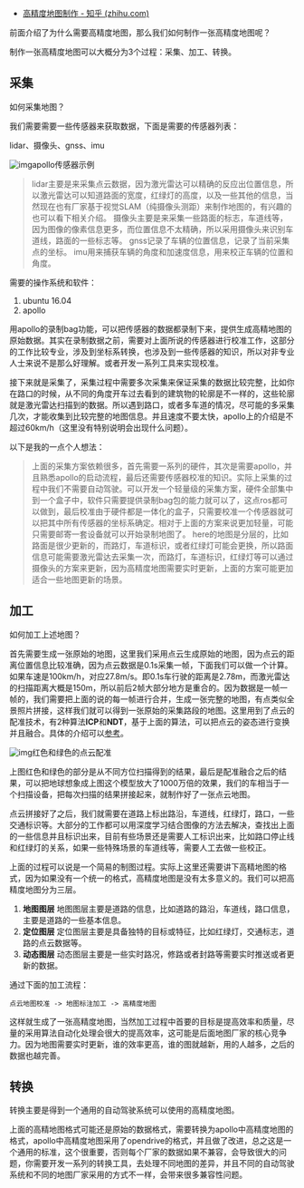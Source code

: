 - [高精度地图制作 - 知乎 (zhihu.com)](https://zhuanlan.zhihu.com/p/57958859)

前面介绍了为什么需要高精度地图，那么我们如何制作一张高精度地图呢？

制作一张高精度地图可以大概分为3个过程：采集、加工、转换。

## **采集**

如何采集地图？

我们需要需要一些传感器来获取数据，下面是需要的传感器列表：

lidar、摄像头、gnss、imu

![img](https://pic1.zhimg.com/80/v2-5d28e55962d1938475aaf111ab3a627c_720w.jpg)apollo传感器示例

> lidar主要是来采集点云数据，因为激光雷达可以精确的反应出位置信息，所以激光雷达可以知道路面的宽度，红绿灯的高度，以及一些其他的信息，当然现在也有厂家基于视觉SLAM（纯摄像头测距）来制作地图的，有兴趣的也可以看下相关介绍。
> 摄像头主要是来采集一些路面的标志，车道线等，因为图像的像素信息更多，而位置信息不太精确，所以采用摄像头来识别车道线，路面的一些标志等。
> gnss记录了车辆的位置信息，记录了当前采集点的坐标。
> imu用来捕获车辆的角度和加速度信息，用来校正车辆的位置和角度。

需要的操作系统和软件：

1. ubuntu 16.04
2. apollo

用apollo的录制bag功能，可以把传感器的数据都录制下来，提供生成高精地图的原始数据。其实在录制数据之前，需要对上面所说的传感器进行校准工作，这部分的工作比较专业，涉及到坐标系转换，也涉及到一些传感器的知识，所以对非专业人士来说不是那么好理解。或者开发一系列工具来实现校准。

接下来就是采集了，采集过程中需要多次采集来保证采集的数据比较完整，比如你在路口的时候，从不同的角度开车过去看到的建筑物的轮廓是不一样的，这些轮廓就是激光雷达扫描到的数据。所以遇到路口，或者多车道的情况，尽可能的多采集几次，才能收集到比较完整的地图信息。并且速度不要太快，apollo上的介绍是不超过60km/h（这里没有特别说明会出现什么问题）。

以下是我的一点个人想法：

> 上面的采集方案依赖很多，首先需要一系列的硬件，其次是需要apollo，并且熟悉apollo的启动流程，最后还需要传感器校准的知识。实际上采集的过程中我们不需要自动驾驶。可以开发一个轻量级的采集方案，硬件全部集中到一个盒子中，软件只需要提供录制bag包的能力就可以了，这点ros都可以做到，最后校准由于硬件都是一体化的盒子，只需要校准一个传感器就可以把其中所有传感器的坐标系确定。相对于上面的方案来说更加轻量，可能只需要邮寄一套设备就可以开始录制地图了。
> here的地图是分层的，比如路面是很少更新的，而路灯，车道标识，或者红绿灯可能会更换，所以路面信息可能需要激光雷达去采集一次，而路灯，车道标识，红绿灯等可以通过摄像头的方案来更新，因为高精度地图需要实时更新，上面的方案可能更加适合一些地图更新的场景。

## **加工**

如何加工上述地图？

首先需要生成一张原始的地图，这里我们采用点云生成原始的地图，因为点云的距离位置信息比较准确，因为点云数据是0.1s采集一帧，下面我们可以做一个计算。如果车速是100km/h，对应27.8m/s。即0.1s车行驶的距离是2.78m，而激光雷达的扫描距离大概是150m，所以前后2帧大部分地方是重合的。因为数据是一帧一帧的，我们需要把上面的说的每一帧进行合并，生成一张完整的地图，有点类似全景照片拼接，这样我们就可以得到一张原始的采集路段的地图。这里用到了点云的配准技术，有2种算法**ICP**和**NDT**，基于上面的算法，可以把点云的姿态进行变换并且融合。具体的介绍可以[参考](https://link.zhihu.com/?target=https%3A//blog.csdn.net/xs1997/article/details/76795041)。

![img](https://pic2.zhimg.com/80/v2-4885a7aa14c5cd0a53c3f720b9008b95_720w.jpg)红色和绿色的点云配准

上图红色和绿色的部分是从不同方位扫描得到的结果，最后是配准融合之后的结果，可以把地球想象成上图这个模型放大了1000万倍的效果，我们的车相当于一个扫描设备，把每次扫描的结果拼接起来，就制作好了一张点云地图。

点云拼接好了之后，我们就需要在道路上标出路沿，车道线，红绿灯，路口，一些交通标识等。大部分的工作都可以用深度学习结合图像的方法去解决，查找出上面的一些信息并且标识出来，目前有些场景还是需要人工标识出来，比如路口停止线和红绿灯的关系，如果一些特殊场景的车道线等，需要人工去做一些校正。

上面的过程可以说是一个简易的制图过程。实际上这里还需要讲下高精地图的格式，因为如果没有一个统一的格式，高精度地图是没有太多意义的。我们可以把高精度地图分为三层。

1. **地图图层** 地图图层主要是道路的信息，比如道路的路沿，车道线，路口信息，主要是道路的一些基本信息。
2. **定位图层** 定位图层主要是具备独特的目标或特征，比如红绿灯，交通标志，道路的点云数据等。
3. **动态图层** 动态图层主要是一些实时路况，修路或者封路等需要实时推送或者更新的数据。

通过下面的加工流程：

```text
点云地图校准 -> 地图标注加工 -> 高精度地图
```

这样就生成了一张高精度地图，当然加工过程中首要的目标是提高效率和质量，尽量的采用算法自动化处理会很大的提高效率，这可能是后面地图厂家的核心竞争力。因为地图需要实时更新，谁的效率更高，谁的图就越新，用的人越多，之后的数据也越完善。

## **转换**

转换主要是得到一个通用的自动驾驶系统可以使用的高精度地图。

上面的高精地图格式可能还是原始的数据格式，需要转换为apollo中高精度地图的格式，apollo中高精度地图采用了opendrive的格式，并且做了改进，总之这是一个通用的标准，这个很重要，否则每个厂家的数据如果不兼容，会导致很大的问题，你需要开发一系列的转换工具，去处理不同地图的差异，并且不同的自动驾驶系统和不同的地图厂家采用的方式不一样，会带来很多兼容性问题。